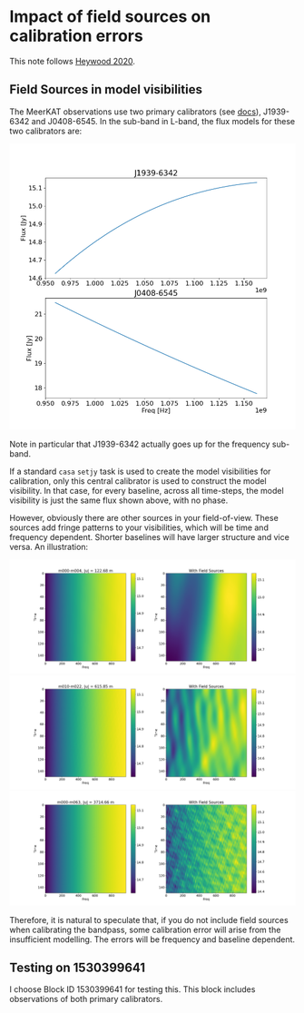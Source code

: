 # Impact of field sources on calibration errors

This note follows [Heywood 2020](https://arxiv.org/pdf/2004.00454).

## Field Sources in model visibilities
The MeerKAT observations use two primary calibrators (see [docs](https://skaafrica.atlassian.net/wiki/spaces/ESDKB/pages/1481408634/Flux+and+bandpass+calibration)), J1939-6342 and J0408-6545. In the sub-band in L-band, the flux models for these two calibrators are:

![Flux Model](flux_model.png "Flux Model")

Note in particular that J1939-6342 actually goes up for the frequency sub-band.

If a standard `casa` `setjy` task is used to create the model visibilities for calibration, only this central calibrator is used to construct the model visibility. In that case, for every baseline, across all time-steps, the model visibility is just the same flux shown above, with no phase.

However, obviously there are other sources in your field-of-view. These sources add fringe patterns to your visibilities, which will be time and frequency dependent. Shorter baselines will have larger structure and vice versa. An illustration:

![Short Baseline](waterfall_illus_0.png "Short Baseline")
![Medium Baseline](waterfall_illus_1.png "Medium Baseline")
![Long Baseline](waterfall_illus_2.png "Long Baseline")

Therefore, it is natural to speculate that, if you do not include field sources when calibrating the bandpass, some calibration error will arise from the insufficient modelling. The errors will be frequency and baseline dependent.

## Testing on 1530399641
I choose Block ID 1530399641 for testing this. This block includes observations of both primary calibrators.